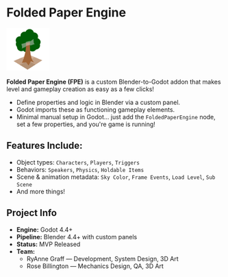# Folded Paper Engine

<img alt="Folded Paper Engine Logo Icon 2025.svg" height="100" src="Assets/FPE/ID/Folded%20Paper%20Engine%20Logo%20Icon%202025.svg" title="FPE Logo" width="100"/>

**Folded Paper Engine (FPE)** is a custom Blender-to-Godot addon that makes
level and gameplay creation as easy as a few clicks!

- Define properties and logic in Blender via a custom panel.
- Godot imports these as functioning gameplay elements.
- Minimal manual setup in Godot... just add the `FoldedPaperEngine` node, set a few properties, and you're game is running!

## Features Include:

- Object types: `Characters`, `Players`, `Triggers`
- Behaviors: `Speakers`, `Physics`, `Holdable Items`
- Scene & animation metadata: `Sky Color`, `Frame Events`, `Load Level`, `Sub Scene`
- And more things!

## Project Info

- **Engine:** Godot 4.4+
- **Pipeline:** Blender 4.4+ with custom panels
- **Status:** MVP Released
- **Team:**  
  - RyAnne Graff — Development, System Design, 3D Art
  - Rose Billington — Mechanics Design, QA, 3D Art
